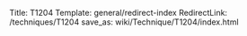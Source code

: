 Title: T1204
Template: general/redirect-index
RedirectLink: /techniques/T1204
save_as: wiki/Technique/T1204/index.html